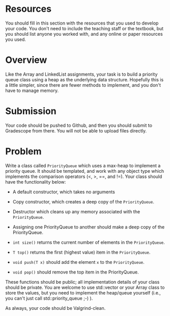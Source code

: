 # Resources
You should fill in this section with the resources that you used to develop your code.  You don't need to include the teaching staff or the textbook, but you should list anyone you worked with, and any online or paper resources you used.

# Overview
Like the Array and LinkedList assignments, your task is to build a priority queue class using a heap as the underlying data structure.  Hopefully this is a little simpler, since there are fewer methods to implement, and you don't have to manage memory.

# Submission
Your code should be pushed to Github, and then you should submit to Gradescope from there.  You will not be able to upload files directly.

# Problem

Write a class called `PriorityQueue` which uses a max-heap to implement a priority queue.  It should be templated, and work with any object type which implements the comparison operators (<, >, ==, and !=).  Your class should have the functionality below:

* A default constructor, which takes no arguments
* Copy constructor, which creates a deep copy of the `PriorityQueue`.
* Destructor which cleans up any memory associated with the `PriorityQueue`.
* Assigning one PriorityQueue to another should make a deep copy of the PriorityQueue.

* `int size()` returns the current number of elements in the `PriorityQueue`.
* `T top()` returns the first (highest value) item in the `PriorityQueue`.
* `void push(T x)` should add the element `x` to the `PriorityQueue`.
* `void pop()` should remove the top item in the PriorityQueue.

These functions should be public; all implementation details of your class should be private.  You are welcome to use std::vector or your Array class to store the values, but you need to implement the heap/queue yourself (i.e., you can't just call std::priority_queue ;-) ).

As always, your code should be Valgrind-clean.

